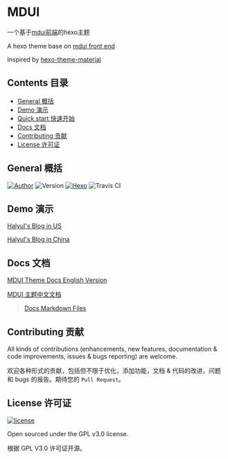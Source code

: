 # MDUI
一个基于[mdui前端](https://github.com/zdhxiong/mdui)的hexo主题

A hexo theme base on [mdui front end](https://github.com/zdhxiong/mdui)

Inspired by [hexo-theme-material](https://github.com/viosey/hexo-theme-material)
## Contents 目录

- [General 概括](#general-概括)
- [Demo 演示](#demo-演示)
- [Quick start 快速开始](#quick-start-快速开始)
- [Docs 文档](#docs-文档)
- [Contributing 贡献](#contributing-贡献)
- [License 许可证](#license-许可证)

## General 概括

[![Author](https://img.shields.io/badge/author-Halyul-blue.svg?style=flat-square)](https://halyul.com)
![Version](https://img.shields.io/badge/version-1.5.4-green.svg?style=flat-square)
[![Hexo](https://img.shields.io/badge/hexo-3.0+-green.svg?style=flat-square)](https://hexo.io)
![Travis CI](https://travis-ci.org/Halyul/hexo-theme-mdui.svg?branch=master)

## Demo 演示

[Halyul's Blog in US](https://blog.halyul.com)

[Halyul's Blog in China](https://blog.halyul.cc)

## Docs 文档

[MDUI Theme Docs English Version](https://halyul.github.io/hexo-theme-mdui/#/)

[MDUI 主题中文文档](https://halyul.github.io/hexo-theme-mdui/#/zh-cn/)

>[Docs Markdown Files](https://github.com/Halyul/hexo-theme-mdui/docs)


## Contributing 贡献

All kinds of contributions (enhancements, new features, documentation & code improvements, issues & bugs reporting) are welcome.

欢迎各种形式的贡献，包括但不限于优化，添加功能，文档 & 代码的改进，问题和 bugs 的报告。期待您的 `Pull Request`。

## License 许可证

[![license](https://img.shields.io/github/license/Halyul/hexo-theme-mdui.svg?style=flat-square)](https://github.com/Halyul/hexo-theme-mdui/blob/master/LICENSE)

Open sourced under the GPL v3.0 license.

根据 GPL V3.0 许可证开源。
